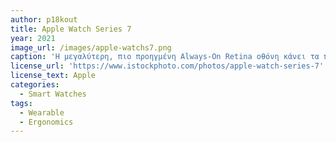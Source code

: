 ```yaml
---
author: p18kout
title: Apple Watch Series 7
year: 2021
image_url: /images/apple-watchs7.png
caption: 'Η μεγαλύτερη, πιο προηγμένη Always-On Retina οθόνη κάνει τα πάντα να φαίνονται μεγαλύτερα και καλύτερα στο Apple Watch Series 7. Η νέα σειρά εισάγει το πιο ανθεκτικό Apple Watch που κατασκευάστηκε ποτέ με έναν ακόμα πιο ισχυρό κρύσταλλο. Οι προηγμένες λειτουργίες που ενσωματώνει, σου επιτρέπουν να μετράς το επίπεδο οξυγόνου στο αίμα σου και να έχεις πρόσβαση σε εφαρμογές παρακολούθησης της υγείας σου.'
license_url: 'https://www.istockphoto.com/photos/apple-watch-series-7'
license_text: Apple
categories:
  - Smart Watches
tags:
  - Wearable 
  - Ergonomics
---
```

